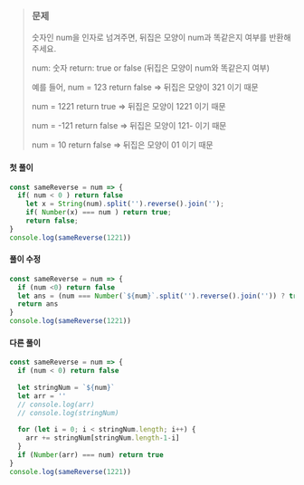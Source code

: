<blockquote>

### 문제
숫자인 num을 인자로 넘겨주면, 뒤집은 모양이 num과 똑같은지 여부를 반환해주세요.

num: 숫자 return: true or false (뒤집은 모양이 num와 똑같은지 여부)

예를 들어, num = 123 return false => 뒤집은 모양이 321 이기 때문

num = 1221 return true => 뒤집은 모양이 1221 이기 때문

num = -121 return false => 뒤집은 모양이 121- 이기 때문

num = 10 return false => 뒤집은 모양이 01 이기 때문
</blockquote>


#### 첫 풀이
```js
const sameReverse = num => {
  if( num < 0 ) return false
    let x = String(num).split('').reverse().join('');
    if( Number(x) === num ) return true;
    return false;
}
console.log(sameReverse(1221))
```


#### 풀이 수정

```js
const sameReverse = num => {
  if (num <0) return false
  let ans = (num === Number(`${num}`.split('').reverse().join('')) ? true :false)
  return ans
}
console.log(sameReverse(1221))
```


#### 다른 풀이
```js
const sameReverse = num => {
  if (num < 0) return false
  
  let stringNum = `${num}`
  let arr = ''
  // console.log(arr)
  // console.log(stringNum)  
  
  for (let i = 0; i < stringNum.length; i++) {
    arr += stringNum[stringNum.length-1-i]
  } 
  if (Number(arr) === num) return true
}
console.log(sameReverse(1221))
```

